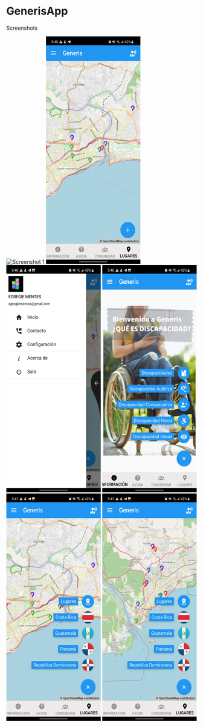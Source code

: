# GenerisApp
Screenshots

![Screenshot 1](https://github.com/ElimeletCA/GenerisApp/blob/main/Resources/Screen_Recording_20231009_174343_Generis.gif?raw=true)
<img src="https://github.com/ElimeletCA/GenerisApp/blob/main/Resources/Screenshot_20231009_174025_Generis.jpg?raw=true" width="250" height="600">
<img src="https://github.com/ElimeletCA/GenerisApp/blob/main/Resources/Screenshot_20231009_174034_Generis.jpg?raw=true" width="250" height="600">
<img src="https://github.com/ElimeletCA/GenerisApp/blob/main/Resources/Screenshot_20231009_174059_Generis.jpg?raw=true" width="250" height="600">
<img src="https://github.com/ElimeletCA/GenerisApp/blob/main/Resources/Screenshot_20231009_174108_Generis.jpg?raw=true" width="250" height="600">
<img src="https://github.com/ElimeletCA/GenerisApp/blob/main/Resources/Screenshot_20231009_174119_Generis.jpg?raw=true" width="250" height="600">





